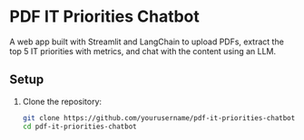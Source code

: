 # PDF IT Priorities Chatbot

A web app built with Streamlit and LangChain to upload PDFs, extract the top 5 IT priorities with metrics, and chat with the content using an LLM.

## Setup

1. Clone the repository:
   ```bash
   git clone https://github.com/yourusername/pdf-it-priorities-chatbot.git
   cd pdf-it-priorities-chatbot